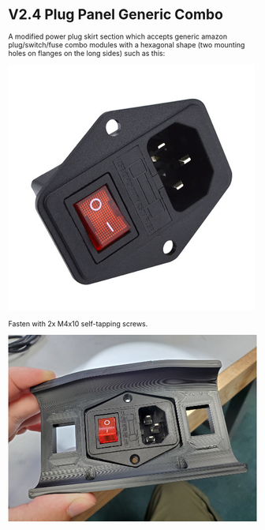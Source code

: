 V2.4 Plug Panel Generic Combo
=============================

A modified power plug skirt section which accepts generic amazon plug/switch/fuse combo modules with a hexagonal shape (two mounting holes on flanges on the long sides) such as this:

![Plug example](img/plug_panel.jpg)

Fasten with 2x M4x10 self-tapping screws.

![Plug installed](img/plug_panel_generic_combo.jpg)
